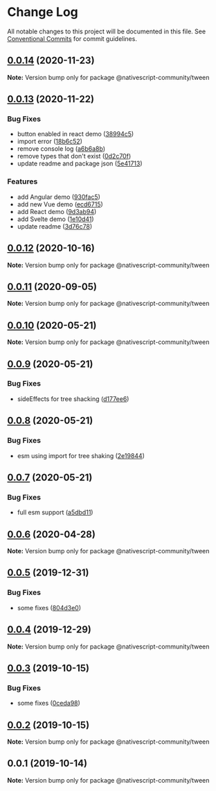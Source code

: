# Change Log

All notable changes to this project will be documented in this file.
See [Conventional Commits](https://conventionalcommits.org) for commit guidelines.

## [0.0.14](https://github.com/nativescript-community/tween/compare/v0.0.13...v0.0.14) (2020-11-23)

**Note:** Version bump only for package @nativescript-community/tween





## [0.0.13](https://github.com/nativescript-community/tween/compare/v0.0.12...v0.0.13) (2020-11-22)


### Bug Fixes

* button enabled in react demo ([38994c5](https://github.com/nativescript-community/tween/commit/38994c5cd71270f2f43913d1bafa8cdf32166779))
* import error ([18b6c52](https://github.com/nativescript-community/tween/commit/18b6c52b0372ba71b436f0dcfb952d108963deca))
* remove console log ([a6b6a8b](https://github.com/nativescript-community/tween/commit/a6b6a8beb5542415957cdd75ad73845e20cd4891))
* remove types that don't exist ([0d2c70f](https://github.com/nativescript-community/tween/commit/0d2c70fe0b1502b4152b75c7530627ca0640ce07))
* update readme and package json ([5e41713](https://github.com/nativescript-community/tween/commit/5e41713c6ac33ac23cef158a3e51538c9e3fb372))


### Features

* add Angular demo ([930fac5](https://github.com/nativescript-community/tween/commit/930fac586c288742500b7b3dc9faf8a620472244))
* add new Vue demo ([ecd6715](https://github.com/nativescript-community/tween/commit/ecd671519f5645e53c452b4524fdc4da11bb7008))
* add React demo ([9d3ab94](https://github.com/nativescript-community/tween/commit/9d3ab941e2e659ab2c40c5308f10a7063f02e463))
* add Svelte demo ([1e10d41](https://github.com/nativescript-community/tween/commit/1e10d41f2e5dcecb7cbbe298b97c49d496c47dd9))
* update readme ([3d76c78](https://github.com/nativescript-community/tween/commit/3d76c786f69d107333871208dac09f33e222c652))





## [0.0.12](https://github.com/nativescript-community/tween/compare/v0.0.11...v0.0.12) (2020-10-16)

**Note:** Version bump only for package @nativescript-community/tween





## [0.0.11](https://github.com/nativescript-community/tween/compare/v0.0.10...v0.0.11) (2020-09-05)

**Note:** Version bump only for package @nativescript-community/tween





## [0.0.10](https://github.com/nativescript-community/tween/compare/v0.0.9...v0.0.10) (2020-05-21)

**Note:** Version bump only for package @nativescript-community/tween





## [0.0.9](https://github.com/nativescript-community/tween/compare/v0.0.8...v0.0.9) (2020-05-21)


### Bug Fixes

* sideEffects for tree shacking ([d177ee6](https://github.com/nativescript-community/tween/commit/d177ee6f3fa8df9650e447143d4dff11d4760db9))





## [0.0.8](https://github.com/nativescript-community/tween/compare/v0.0.7...v0.0.8) (2020-05-21)


### Bug Fixes

* esm using import for tree shaking ([2e19844](https://github.com/nativescript-community/tween/commit/2e19844135f907735973027c1a2b04b4bd09c762))





## [0.0.7](https://github.com/nativescript-community/tween/compare/v0.0.6...v0.0.7) (2020-05-21)


### Bug Fixes

* full esm support ([a5dbd11](https://github.com/nativescript-community/tween/commit/a5dbd115d3682be27050f6a15170167e5025fca3))





## [0.0.6](https://github.com/nativescript-community/tween/compare/v0.0.5...v0.0.6) (2020-04-28)

**Note:** Version bump only for package @nativescript-community/tween





## [0.0.5](https://github.com/Akylas/@nativescript-community/tween/compare/v0.0.4...v0.0.5) (2019-12-31)


### Bug Fixes

* some fixes ([804d3e0](https://github.com/Akylas/@nativescript-community/tween/commit/804d3e0daf224320d0b6aac953f29db98accf065))





## [0.0.4](https://github.com/Akylas/@nativescript-community/tween/compare/v0.0.3...v0.0.4) (2019-12-29)

**Note:** Version bump only for package @nativescript-community/tween





## [0.0.3](https://github.com/Akylas/@nativescript-community/tween/compare/v0.0.2...v0.0.3) (2019-10-15)


### Bug Fixes

* some fixes ([0ceda98](https://github.com/Akylas/@nativescript-community/tween/commit/0ceda98a1e30b445847332f189f4b2e7bb44fa57))





## [0.0.2](https://github.com/Akylas/@nativescript-community/tween/compare/v0.0.1...v0.0.2) (2019-10-15)

**Note:** Version bump only for package @nativescript-community/tween





## 0.0.1 (2019-10-14)

**Note:** Version bump only for package @nativescript-community/tween
